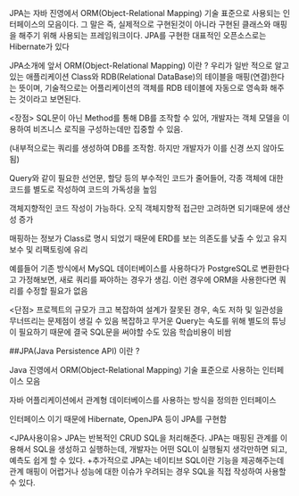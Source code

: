 JPA는 자바 진영에서 ORM(Object-Relational Mapping) 기술 표준으로 사용되는 인터페이스의 모음이다. 그 말은 즉, 실제적으로 구현된것이 아니라 구현된 클래스와 매핑을 해주기 위해 사용되는 프레임워크이다. JPA를 구현한 대표적인 오픈소스로는 Hibernate가 있다

JPA소개에 앞서 
ORM(Object-Relational Mapping) 이란 ?
우리가 일반 적으로 알고 있는 애플리케이션 Class와 RDB(Relational DataBase)의 테이블을 매핑(연결)한다는 뜻이며, 기술적으로는 어플리케이션의 객체를 RDB 테이블에 자동으로 영속화 해주는 것이라고 보면된다.


<장점>
SQL문이 아닌 Method를 통해 DB를 조작할 수 있어, 개발자는 객체 모델을 이용하여 비즈니스 로직을 구성하는데만 집중할 수 있음.

(내부적으로는 쿼리를 생성하여 DB를 조작함. 하지만 개발자가 이를 신경 쓰지 않아도됨)

Query와 같이 필요한 선언문, 할당 등의 부수적인 코드가 줄어들어, 각종 객체에 대한 코드를 별도로 작성하여 코드의 가독성을 높임

객체지향적인 코드 작성이 가능하다. 오직 객체지향적 접근만 고려하면 되기때문에 생산성 증가

매핑하는 정보가 Class로 명시 되었기 때문에 ERD를 보는 의존도를 낮출 수 있고 유지보수 및 리팩토링에 유리

예를들어 기존 방식에서 MySQL 데이터베이스를 사용하다가 PostgreSQL로 변환한다고 가정해보면, 새로 쿼리를 짜야하는 경우가 생김. 이런 경우에 ORM을 사용한다면 쿼리를 수정할 필요가 없음

<단점>
프로젝트의 규모가 크고 복잡하여 설계가 잘못된 경우, 속도 저하 및 일관성을 무너뜨리는 문제점이 생길 수 있음
복잡하고 무거운 Query는 속도를 위해 별도의 튜닝이 필요하기 때문에 결국 SQL문을 써야할 수도 있음
학습비용이 비쌈



##JPA(Java Persistence API) 이란 ?

Java 진영에서 ORM(Object-Relational Mapping) 기술 표준으로 사용하는 인터페이스 모음

자바 어플리케이션에서 관계형 데이터베이스를 사용하는 방식을 정의한 인터페이스

인터페이스 이기 때문에 Hibernate, OpenJPA 등이 JPA를 구현함


<JPA사용이유> 
JPA는 반복적인 CRUD SQL을 처리해준다. 
JPA는 매핑된 관계를 이용해서 SQL을 생성하고 실행하는데, 개발자는 어떤 SQL이 실행될지 생각만하면 되고, 예측도 쉽게 할 수 있다.
+추가적으로 JPA는 네이티브 SQL이란 기능을 제공해주는데 관계 매핑이 어렵거나 성능에 대한 이슈가 우려되는 경우 SQL을 직접 작성하여 사용할 수 있다.
